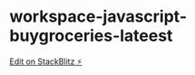 # workspace-javascript-buygroceries-lateest

[Edit on StackBlitz ⚡️](https://stackblitz.com/edit/workspace-javascript-buygroceries-rhgyya)